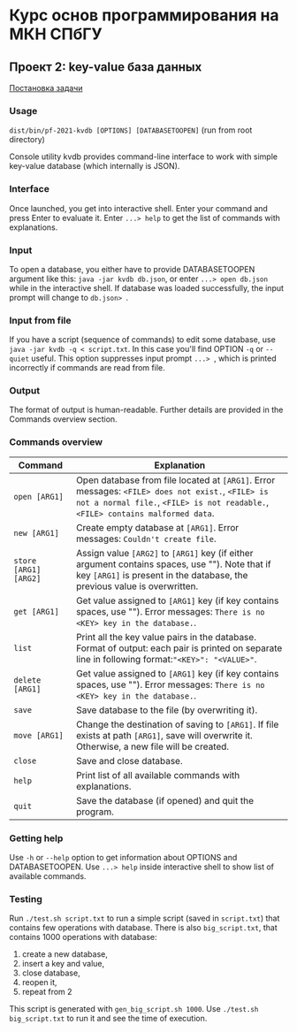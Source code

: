 # Курс основ программирования на МКН СПбГУ
## Проект 2: key-value база данных

[Постановка задачи](./TASK.md)

### Usage
`dist/bin/pf-2021-kvdb [OPTIONS] [DATABASETOOPEN]` (run from root directory)

Console utility kvdb provides command-line interface to work with simple key-value
database (which internally is JSON).

### Interface
Once launched, you get into interactive shell. Enter your command and press Enter to
evaluate it. Enter `...> help` to get the list of commands with explanations.

### Input
To open a database, you either have to provide DATABASETOOPEN argument like this: `java -jar kvdb db.json`,
or enter `...> open db.json` while in the interactive shell. If database was loaded successfully,
the input prompt will change to `db.json> `.

### Input from file
If you have a script (sequence of commands) to edit some database, use `java -jar kvdb -q < script.txt`. 
In this case you'll find OPTION `-q` or `--quiet`
useful. This option suppresses input prompt `...> `, which is printed incorrectly if commands are read from file.

### Output
The format of output is human-readable. Further details are provided in the Commands overview section.

### Commands overview

|Command|Explanation|
|-------|-----------|
|`open [ARG1]`|Open database from file located at `[ARG1]`. Error messages: `<FILE> does not exist.`, `<FILE> is not a normal file.`, `<FILE> is not readable.`, `<FILE> contains malformed data`.|
|`new [ARG1]`|Create empty database at `[ARG1]`. Error messages: `Couldn't create file`.|
|`store [ARG1] [ARG2]`|Assign value `[ARG2]` to `[ARG1]` key (if either argument contains spaces, use ""). Note that if key `[ARG1]` is present in the database, the previous value is overwritten.|
|`get [ARG1]`|Get value assigned to `[ARG1]` key (if key contains spaces, use ""). Error messages: `There is no <KEY> key in the database.`.|
|`list`|Print all the key value pairs in the database. Format of output: each pair is printed on separate line in following format:`"<KEY>": "<VALUE>"`.|
|`delete [ARG1]`|Get value assigned to `[ARG1]` key (if key contains spaces, use ""). Error messages: `There is no <KEY> key in the database.`.|
|`save`|Save database to the file (by overwriting it).|
|`move [ARG1]`|Change the destination of saving to `[ARG1]`. If file exists at path `[ARG1]`, save will overwrite it. Otherwise, a new file will be created.|
|`close`|Save and close database.|
|`help`|Print list of all available commands with explanations.|
|`quit`|Save the database (if opened) and quit the program.|

### Getting help
Use `-h` or `--help` option to get information about OPTIONS and DATABASETOOPEN. Use `...> help` inside interactive
shell to show list of available commands.

### Testing
Run `./test.sh script.txt` to run a simple script (saved in `script.txt`) that contains few operations with database.
There is also `big_script.txt`, that contains 1000 operations with database:
1) create a new database, 
2) insert a key and value, 
3) close database, 
4) reopen it, 
5) repeat from 2

This script is generated with `gen_big_script.sh 1000`. Use `./test.sh big_script.txt` to run it and see the time of execution.